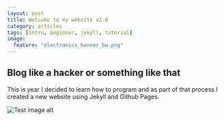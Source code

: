 ```yaml
---
layout: post
title: Welcome to my website v2.0
category: articles
tags: [intro, beginner, jekyll, tutorial]
image:
  feature: "electronics_banner_bw.png"
---
```


## Blog like a hacker or something like that

This is year I decided to learn how to program and as part of that process I created a new website using Jekyll and Github Pages.

![Test image alt](/img/electronics_banner.png)
